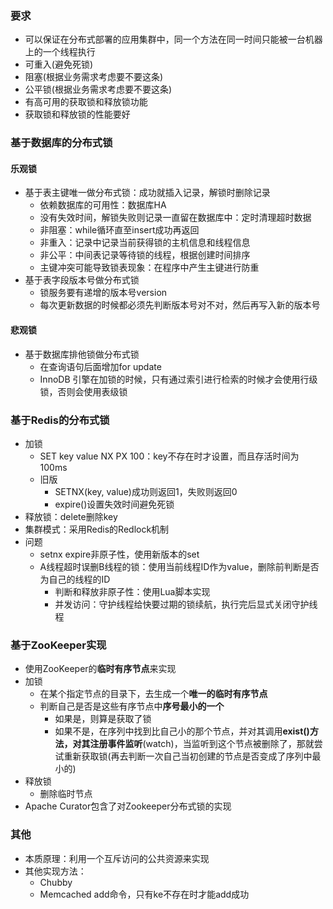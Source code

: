 ### 要求
- 可以保证在分布式部署的应用集群中，同一个方法在同一时间只能被一台机器上的一个线程执行
- 可重入(避免死锁)
- 阻塞(根据业务需求考虑要不要这条)
- 公平锁(根据业务需求考虑要不要这条)
- 有高可用的获取锁和释放锁功能
- 获取锁和释放锁的性能要好

### 基于数据库的分布式锁
#### 乐观锁
- 基于表主键唯一做分布式锁：成功就插入记录，解锁时删除记录
  - 依赖数据库的可用性：数据库HA
  - 没有失效时间，解锁失败则记录一直留在数据库中：定时清理超时数据
  - 非阻塞：while循环直至insert成功再返回
  - 非重入：记录中记录当前获得锁的主机信息和线程信息
  - 非公平：中间表记录等待锁的线程，根据创建时间排序
  - 主键冲突可能导致锁表现象：在程序中产生主键进行防重
- 基于表字段版本号做分布式锁
  - 锁服务要有递增的版本号version
  - 每次更新数据的时候都必须先判断版本号对不对，然后再写入新的版本号
#### 悲观锁
- 基于数据库排他锁做分布式锁
  - 在查询语句后面增加for update
  - InnoDB 引擎在加锁的时候，只有通过索引进行检索的时候才会使用行级锁，否则会使用表级锁
  
### 基于Redis的分布式锁
- 加锁
  - SET key value NX  PX 100：key不存在时才设置，而且存活时间为100ms
  - 旧版
    - SETNX(key, value)成功则返回1，失败则返回0
    - expire()设置失效时间避免死锁
- 释放锁：delete删除key
- 集群模式：采用Redis的Redlock机制
- 问题
  - setnx expire非原子性，使用新版本的set
  - A线程超时误删B线程的锁：使用当前线程ID作为value，删除前判断是否为自己的线程的ID
    - 判断和释放非原子性：使用Lua脚本实现
    - 并发访问：守护线程给快要过期的锁续航，执行完后显式关闭守护线程

### 基于ZooKeeper实现
- 使用ZooKeeper的**临时有序节点**来实现
- 加锁
  - 在某个指定节点的目录下，去生成一个**唯一的临时有序节点**
  - 判断自己是否是这些有序节点中**序号最小的一个**
    - 如果是，则算是获取了锁
    - 如果不是，在序列中找到比自己小的那个节点，并对其调用**exist()**方法，对其**注册事件监听**(watch)，当监听到这个节点被删除了，那就尝试重新获取锁(再去判断一次自己当初创建的节点是否变成了序列中最小的)
- 释放锁
  - 删除临时节点
- Apache Curator包含了对Zookeeper分布式锁的实现

### 其他
- 本质原理：利用一个互斥访问的公共资源来实现
- 其他实现方法：
  - Chubby
  - Memcached add命令，只有ke不存在时才能add成功

